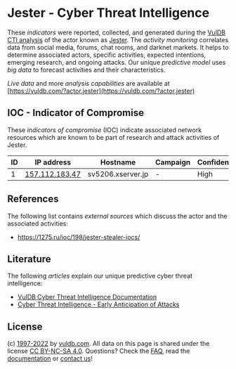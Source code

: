 # Jester - Cyber Threat Intelligence

These _indicators_ were reported, collected, and generated during the [VulDB CTI analysis](https://vuldb.com/?kb.cti) of the actor known as [Jester](https://vuldb.com/?actor.jester). The _activity monitoring_ correlates data from social media, forums, chat rooms, and darknet markets. It helps to determine associated actors, specific activities, expected intentions, emerging research, and ongoing attacks. Our unique _predictive model_ uses _big data_ to forecast activities and their characteristics.

_Live data_ and more _analysis capabilities_ are available at [https://vuldb.com/?actor.jester](https://vuldb.com/?actor.jester)

## IOC - Indicator of Compromise

These _indicators of compromise_ (IOC) indicate associated network resources which are known to be part of research and attack activities of Jester.

ID | IP address | Hostname | Campaign | Confidence
-- | ---------- | -------- | -------- | ----------
1 | [157.112.183.47](https://vuldb.com/?ip.157.112.183.47) | sv5206.xserver.jp | - | High

## References

The following list contains _external sources_ which discuss the actor and the associated activities:

* https://1275.ru/ioc/198/jester-stealer-iocs/

## Literature

The following _articles_ explain our unique predictive cyber threat intelligence:

* [VulDB Cyber Threat Intelligence Documentation](https://vuldb.com/?kb.cti)
* [Cyber Threat Intelligence - Early Anticipation of Attacks](https://www.scip.ch/en/?labs.20201022)

## License

(c) [1997-2022](https://vuldb.com/?kb.changelog) by [vuldb.com](https://vuldb.com/?kb.about). All data on this page is shared under the license [CC BY-NC-SA 4.0](https://creativecommons.org/licenses/by-nc-sa/4.0/). Questions? Check the [FAQ](https://vuldb.com/?kb.faq), read the [documentation](https://vuldb.com/?kb) or [contact us](https://vuldb.com/?contact)!
